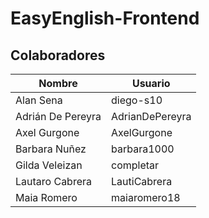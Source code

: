 # EasyEnglish-Frontend
## Colaboradores
|Nombre | Usuario |
| - | -|
| Alan Sena | diego-s10 |
| Adrián De Pereyra | AdrianDePereyra |
| Axel Gurgone | AxelGurgone |
| Barbara Nuñez | barbara1000 |
| Gilda Veleizan | completar |
| Lautaro Cabrera | LautiCabrera |
| Maia Romero | maiaromero18 |
